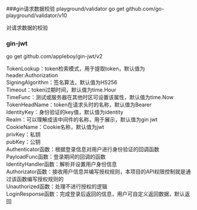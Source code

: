 ###gin请求数据校验 playground/validator
go get github.com/go-playground/validator/v10 
   
对请求数据的校验

### gin-jwt
go get github.com/appleboy/gin-jwt/v2  

TokenLookup：token检索模式，用于提取token，默认值为header:Authorization  
SigningAlgorithm：签名算法，默认值为HS256  
Timeout：token过期时间，默认值为time.Hour  
TimeFunc：测试或服务器在其他时区可设置该属性，默认值为time.Now  
TokenHeadName：token在请求头时的名称，默认值为Bearer  
IdentityKey：身份验证的key值，默认值为identity  
Realm：可以理解成该中间件的名称，用于展示，默认值为gin jwt  
CookieName：Cookie名称，默认值为jwt  
privKey：私钥  
pubKey：公钥  
Authenticator函数：根据登录信息对用户进行身份验证的回调函数  
PayloadFunc函数：登录期间的回调的函数  
IdentityHandler函数：解析并设置用户身份信息  
Authorizator函数：接收用户信息并编写授权规则，本项目的API权限控制就是通过该函数编写授权规则的  
Unauthorized函数：处理不进行授权的逻辑  
LoginResponse函数：完成登录后返回的信息，用户可自定义返回数据，默认返回  